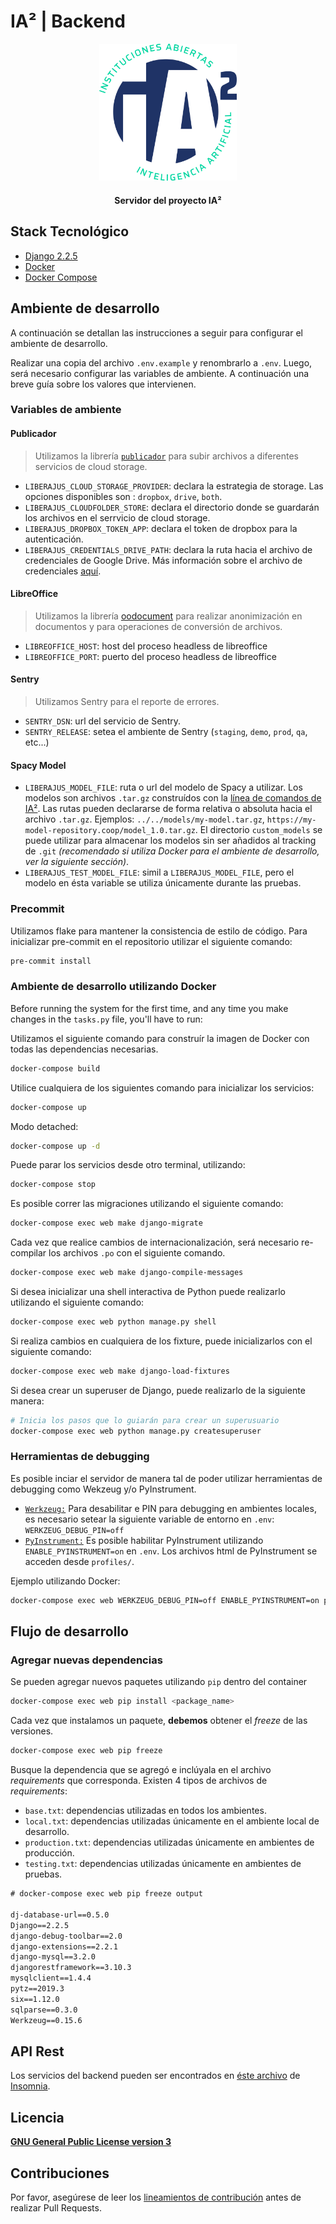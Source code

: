 # IA² | Backend

<p align="center">
  <a target="_blank" rel="noopener noreferrer">
    <img width="220px" src="liberajus/static/images/ia2-logo.png" alt="IA²" />
  </a>
</p>
<h4 align="center">Servidor del proyecto IA²</h4>

## Stack Tecnológico

+ [Django 2.2.5](https://docs.djangoproject.com/en/3.1/releases/2.2/)
+ [Docker](https://docs.docker.com/)
+ [Docker Compose](https://docs.docker.com/compose/#compose-documentation)

## Ambiente de desarrollo

A continuación se detallan las instrucciones a seguir para configurar el ambiente de desarrollo.

Realizar una copia del archivo `.env.example` y renombrarlo a `.env`. Luego, será necesario configurar las variables de ambiente. A continuación una breve guía sobre los valores que intervienen.

### Variables de ambiente

#### Publicador

> Utilizamos la librería [`publicador`](https://github.com/Cambalab/publicador) para subir archivos a diferentes servicios de cloud storage.

+ `LIBERAJUS_CLOUD_STORAGE_PROVIDER`: declara la estrategia de storage. Las opciones disponibles son : `dropbox`, `drive`, `both`.
+ `LIBERAJUS_CLOUDFOLDER_STORE`: declara el directorio donde se guardarán los archivos en el serrvicio de cloud storage.
+ `LIBERAJUS_DROPBOX_TOKEN_APP`: declara el token de dropbox para la autenticación.
+ `LIBERAJUS_CREDENTIALS_DRIVE_PATH`: declara la ruta hacia el archivo de credenciales de Google Drive. Más información sobre el archivo de credenciales [aquí](https://developers.google.com/drive/api/v3/quickstart/go).

#### LibreOffice

> Utilizamos la librería [oodocument](https://github.com/Cambalab/oodocument) para realizar anonimización en documentos y para operaciones de conversión de archivos.

+ `LIBREOFFICE_HOST`: host del proceso headless de libreoffice
+ `LIBREOFFICE_PORT`: puerto del proceso headless de libreoffice

#### Sentry

> Utilizamos Sentry para el reporte de errores.

+ `SENTRY_DSN`: url del servicio de Sentry.
+ `SENTRY_RELEASE`: setea el ambiente de Sentry (`staging`, `demo`, `prod`, `qa`, etc...)

#### Spacy Model

+ `LIBERAJUS_MODEL_FILE`: ruta o url del modelo de Spacy a utilizar. Los modelos son archivos `.tar.gz` construídos con la [línea de comandos de IA²](link-aquí). Las rutas pueden declararse de forma relativa o absoluta hacia el archivo `.tar.gz`. Ejemplos: `../../models/my-model.tar.gz`, `https://my-model-repository.coop/model_1.0.tar.gz`. El directorio `custom_models` se puede utilizar para almacenar los modelos sin ser añadidos al tracking de `.git` *(recomendado si utiliza Docker para el ambiente de desarrollo, ver la siguiente sección)*.
+ `LIBERAJUS_TEST_MODEL_FILE`: simil a `LIBERAJUS_MODEL_FILE`, pero el modelo en ésta variable se utiliza únicamente durante las pruebas.

### Precommit

Utilizamos flake para mantener la consistencia de estilo de código. Para inicializar pre-commit en el repositorio utilizar el siguiente comando:

```bash
pre-commit install
```

### Ambiente de desarrollo utilizando Docker

Before running the system for the first time, and any time you make changes in the `tasks.py` file, you'll have to run:

Utilizamos el siguiente comando para construír la imagen de Docker con todas las dependencias necesarias.

```bash
docker-compose build
```

Utilice cualquiera de los siguientes comando para inicializar los servicios:

```bash
docker-compose up
```

Modo detached:

```bash
docker-compose up -d
```

Puede parar los servicios desde otro terminal, utilizando:

```bash
docker-compose stop
```

Es posible correr las migraciones utilizando el siguiente comando:

```bash
docker-compose exec web make django-migrate
```

Cada vez que realice cambios de internacionalización, será necesario re-compilar los archivos `.po` con el siguiente comando.

```bash
docker-compose exec web make django-compile-messages
```

Si desea inicializar una shell interactiva de Python puede realizarlo utilizando el siguiente comando:

```bash
docker-compose exec web python manage.py shell
```

Si realiza cambios en cualquiera de los fixture, puede inicializarlos con el siguiente comando:

```bash
docker-compose exec web make django-load-fixtures
```

Si desea crear un superuser de Django, puede realizarlo de la siguiente manera:

```bash
# Inicia los pasos que lo guiarán para crear un superusuario
docker-compose exec web python manage.py createsuperuser
```

### Herramientas de debugging

Es posible inciar el servidor de manera tal de poder utilizar herramientas de debugging como Wekzeug y/o PyInstrument.

- [`Werkzeug:`](https://werkzeug.palletsprojects.com/en/0.15.x/tutorial/) Para desabilitar e PIN para debugging en ambientes locales, es necesario setear la siguiente variable de entorno en `.env`: `WERKZEUG_DEBUG_PIN=off`
- [`PyInstrument:`](https://github.com/joerick/pyinstrument/) Es posible habilitar PyInstrument utilizando `ENABLE_PYINSTRUMENT=on` en `.env`. Los archivos html de PyInstrument se acceden desde `profiles/`.

Ejemplo utilizando Docker:

```bash
docker-compose exec web WERKZEUG_DEBUG_PIN=off ENABLE_PYINSTRUMENT=on python manage.py runserver_plus
```

## Flujo de desarrollo

### Agregar nuevas dependencias

Se pueden agregar nuevos paquetes utilizando `pip` dentro del container

```bash
docker-compose exec web pip install <package_name>
```

Cada vez que instalamos un paquete, **debemos** obtener el *freeze* de las versiones.

```bash
docker-compose exec web pip freeze
```

Busque la dependencia que se agregó e inclúyala en el archivo *requirements* que corresponda. Existen 4 tipos de archivos de *requirements*:

+ `base.txt`: dependencias utilizadas en todos los ambientes.
+ `local.txt`: dependencias utilizadas únicamente en el ambiente local de desarrollo.
+ `production.txt`: dependencias utilizadas únicamente en ambientes de producción.
+ `testing.txt`: dependencias utilizadas únicamente en ambientes de pruebas.

```txt
# docker-compose exec web pip freeze output

dj-database-url==0.5.0
Django==2.2.5
django-debug-toolbar==2.0
django-extensions==2.2.1
django-mysql==3.2.0
djangorestframework==3.10.3
mysqlclient==1.4.4
pytz==2019.3
six==1.12.0
sqlparse==0.3.0
Werkzeug==0.15.6
```

## API Rest

Los servicios del backend pueden ser encontrados en [éste archivo](link-a-json) de [Insomnia](https://insomnia.rest/download/).

## Licencia

[**GNU General Public License version 3**](LICENSE)

## Contribuciones

Por favor, asegúrese de leer los [lineamientos de contribución](CONTRIBUTING.md) antes de realizar Pull Requests.
